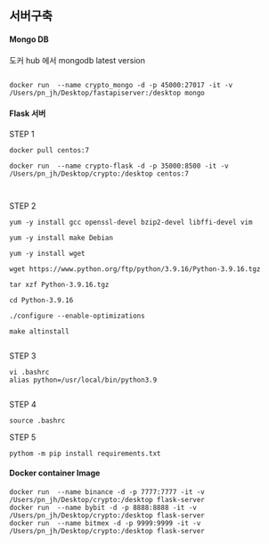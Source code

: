 ## 서버구축



#### Mongo DB

도커 hub 에서 mongodb latest version 
````

docker run  --name crypto_mongo -d -p 45000:27017 -it -v /Users/pn_jh/Desktop/fastapiserver:/desktop mongo
````






#### Flask 서버

STEP 1

````
docker pull centos:7

docker run  --name crypto-flask -d -p 35000:8500 -it -v /Users/pn_jh/Desktop/crypto:/desktop centos:7



````

STEP 2
````
yum -y install gcc openssl-devel bzip2-devel libffi-devel vim

yum -y install make Debian

yum -y install wget

wget https://www.python.org/ftp/python/3.9.16/Python-3.9.16.tgz

tar xzf Python-3.9.16.tgz

cd Python-3.9.16

./configure --enable-optimizations

make altinstall


````

STEP 3
````
vi .bashrc
alias python=/usr/local/bin/python3.9


````

STEP 4
````
source .bashrc
````

STEP 5
````
pythom -m pip install requirements.txt
````


#### Docker container Image 
```
docker run  --name binance -d -p 7777:7777 -it -v /Users/pn_jh/Desktop/crypto:/desktop flask-server
docker run  --name bybit -d -p 8888:8888 -it -v /Users/pn_jh/Desktop/crypto:/desktop flask-server
docker run  --name bitmex -d -p 9999:9999 -it -v /Users/pn_jh/Desktop/crypto:/desktop flask-server
```
